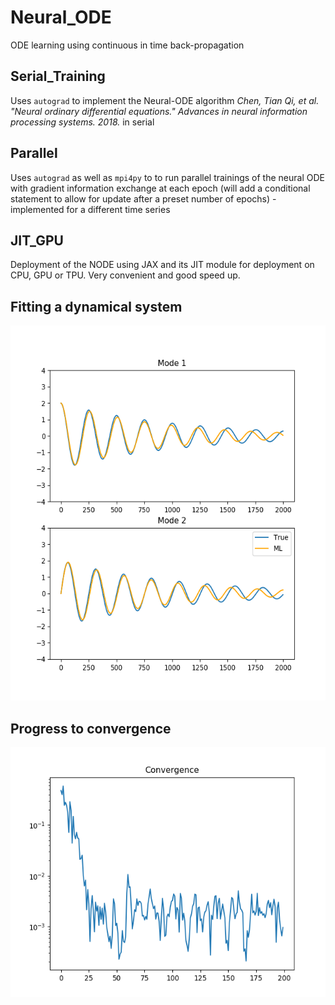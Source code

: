 # Neural_ODE
ODE learning using continuous in time back-propagation

## Serial_Training
Uses `autograd` to implement the Neural-ODE algorithm _Chen, Tian Qi, et al. "Neural ordinary differential equations." Advances in neural information processing systems. 2018._ in serial

## Parallel
Uses `autograd` as well as `mpi4py` to to run parallel trainings of the neural ODE with gradient information exchange at each epoch (will add a conditional statement to allow for update after a preset number of epochs) - implemented for a different time series

## JIT_GPU
Deployment of the NODE using JAX and its JIT module for deployment on CPU, GPU or TPU. Very convenient and good speed up.

## Fitting a dynamical system
<center>
	<img src="https://github.com/Romit-Maulik/Neural_ODE/blob/master/Serial_Training/Figure_1.png" width="600" height="600"/>
</center>

## Progress to convergence
<center>
	<img src="https://github.com/Romit-Maulik/Neural_ODE/blob/master/Serial_Training/Figure_2.png" width="600" height="400"/>
</center>